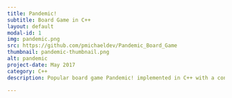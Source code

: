 ```yaml
---
title: Pandemic!
subtitle: Board Game in C++
layout: default
modal-id: 1
img: pandemic.png
src: https://github.com/pmichaeldev/Pandemic_Board_Game
thumbnail: pandemic-thumbnail.png
alt: pandemic
project-date: May 2017
category: C++
description: Popular board game Pandemic! implemented in C++ with a console-based UI. Fully functional and uses handy design patterns to make things simple, efficient, and effective!

---
```

